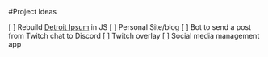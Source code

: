 #Project Ideas

[ ] Rebuild [Detroit Ipsum](https://github.com/jeseekia/DetroitIpsum) in JS
[ ] Personal Site/blog
[ ] Bot to send a post from Twitch chat to Discord
[ ] Twitch overlay
[ ] Social media management app
